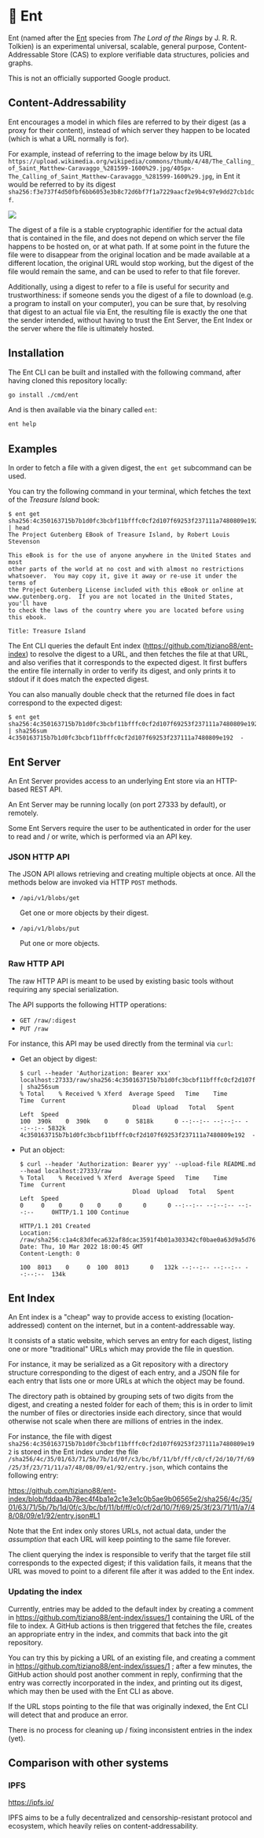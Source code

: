 # 🌳 Ent

Ent (named after the [Ent](https://en.wikipedia.org/wiki/Ent) species from _The
Lord of the Rings_ by J. R. R. Tolkien) is an experimental universal, scalable,
general purpose, Content-Addressable Store (CAS) to explore verifiable data
structures, policies and graphs.

This is not an officially supported Google product.

## Content-Addressability

Ent encourages a model in which files are referred to by their digest (as a
proxy for their content), instead of which server they happen to be located
(which is what a URL normally is for).

For example, instead of referring to the image below by its URL
`https://upload.wikimedia.org/wikipedia/commons/thumb/4/48/The_Calling_of_Saint_Matthew-Caravaggo_%281599-1600%29.jpg/405px-The_Calling_of_Saint_Matthew-Caravaggo_%281599-1600%29.jpg`,
in Ent it would be referred to by its digest
`sha256:f3e737f4d50fbf6bb6053e3b8c72d6bf7f1a7229aacf2e9b4c97e9dd27cb1dcf`.

![](https://upload.wikimedia.org/wikipedia/commons/thumb/4/48/The_Calling_of_Saint_Matthew-Caravaggo_%281599-1600%29.jpg/405px-The_Calling_of_Saint_Matthew-Caravaggo_%281599-1600%29.jpg)

The digest of a file is a stable cryptographic identifier for the actual data
that is contained in the file, and does not depend on which server the file
happens to be hosted on, or at what path. If at some point in the future the
file were to disappear from the original location and be made available at a
different location, the original URL would stop working, but the digest of the
file would remain the same, and can be used to refer to that file forever.

Additionally, using a digest to refer to a file is useful for security and
trustworthiness: if someone sends you the digest of a file to download (e.g. a
program to install on your computer), you can be sure that, by resolving that
digest to an actual file via Ent, the resulting file is exactly the one that the
sender intended, without having to trust the Ent Server, the Ent Index or the
server where the file is ultimately hosted.

## Installation

The Ent CLI can be built and installed with the following command, after having
cloned this repository locally:

```bash
go install ./cmd/ent
```

And is then available via the binary called `ent`:

```bash
ent help
```

## Examples

In order to fetch a file with a given digest, the `ent get` subcommand can be
used.

You can try the following command in your terminal, which fetches the text of
the _Treasure Island_ book:

```console
$ ent get sha256:4c350163715b7b1d0fc3bcbf11bfffc0cf2d107f69253f237111a7480809e192 | head
The Project Gutenberg EBook of Treasure Island, by Robert Louis Stevenson

This eBook is for the use of anyone anywhere in the United States and most
other parts of the world at no cost and with almost no restrictions
whatsoever.  You may copy it, give it away or re-use it under the terms of
the Project Gutenberg License included with this eBook or online at
www.gutenberg.org.  If you are not located in the United States, you'll have
to check the laws of the country where you are located before using this ebook.

Title: Treasure Island
```

The Ent CLI queries the default Ent index
(https://github.com/tiziano88/ent-index) to resolve the digest to a URL, and
then fetches the file at that URL, and also verifies that it corresponds to the
expected digest. It first buffers the entire file internally in order to verify
its digest, and only prints it to stdout if it does match the expected digest.

You can also manually double check that the returned file does in fact
correspond to the expected digest:

```console
$ ent get sha256:4c350163715b7b1d0fc3bcbf11bfffc0cf2d107f69253f237111a7480809e192 | sha256sum
4c350163715b7b1d0fc3bcbf11bfffc0cf2d107f69253f237111a7480809e192  -
```

## Ent Server

An Ent Server provides access to an underlying Ent store via an HTTP-based REST
API.

An Ent Server may be running locally (on port 27333 by default), or remotely.

Some Ent Servers require the user to be authenticated in order for the user to
read and / or write, which is performed via an API key.

### JSON HTTP API

The JSON API allows retrieving and creating multiple objects at once. All the
methods below are invoked via HTTP `POST` methods.

- `/api/v1/blobs/get`

  Get one or more objects by their digest.

- `/api/v1/blobs/put`

  Put one or more objects.

### Raw HTTP API

The raw HTTP API is meant to be used by existing basic tools without requiring
any special serialization.

The API supports the following HTTP operations:

- `GET /raw/:digest`
- `PUT /raw`

For instance, this API may be used directly from the terminal via `curl`:

- Get an object by digest:

  ```console
  $ curl --header 'Authorization: Bearer xxx' localhost:27333/raw/sha256:4c350163715b7b1d0fc3bcbf11bfffc0cf2d107f69253f237111a7480809e192 | sha256sum
  % Total    % Received % Xferd  Average Speed   Time    Time     Time  Current
                                  Dload  Upload   Total   Spent    Left  Speed
  100  390k    0  390k    0     0  5818k      0 --:--:-- --:--:-- --:--:-- 5832k
  4c350163715b7b1d0fc3bcbf11bfffc0cf2d107f69253f237111a7480809e192  -
  ```

- Put an object:

  ```console
  $ curl --header 'Authorization: Bearer yyy' --upload-file README.md --head localhost:27333/raw
  % Total    % Received % Xferd  Average Speed   Time    Time     Time  Current
                                  Dload  Upload   Total   Spent    Left  Speed
  0     0    0     0    0     0      0      0 --:--:-- --:--:-- --:--:--     0HTTP/1.1 100 Continue

  HTTP/1.1 201 Created
  Location: /raw/sha256:c1a4c83dfeca632af8dcac3591f4b01a303342cf0bae0a63d9a5d7688b0e77cc
  Date: Thu, 10 Mar 2022 18:00:45 GMT
  Content-Length: 0

  100  8013    0     0  100  8013      0   132k --:--:-- --:--:-- --:--:--  134k
  ```

## Ent Index

An Ent index is a "cheap" way to provide access to existing (location-addressed)
content on the internet, but in a content-addressable way.

It consists of a static website, which serves an entry for each digest, listing
one or more "traditional" URLs which may provide the file in question.

For instance, it may be serialized as a Git repository with a directory
structure corresponding to the digest of each entry, and a JSON file for each
entry that lists one or more URLs at which the object may be found.

The directory path is obtained by grouping sets of two digits from the digest,
and creating a nested folder for each of them; this is in order to limit the
number of files or directories inside each directory, since that would otherwise
not scale when there are millions of entries in the index.

For instance, the file with digest
`sha256:4c350163715b7b1d0fc3bcbf11bfffc0cf2d107f69253f237111a7480809e192` is
stored in the Ent index under the file
`/sha256/4c/35/01/63/71/5b/7b/1d/0f/c3/bc/bf/11/bf/ff/c0/cf/2d/10/7f/69/25/3f/23/71/11/a7/48/08/09/e1/92/entry.json`,
which contains the following entry:

https://github.com/tiziano88/ent-index/blob/fddaa4b78ec4f4ba1e2c1e3e1c0b5ae9b06565e2/sha256/4c/35/01/63/71/5b/7b/1d/0f/c3/bc/bf/11/bf/ff/c0/cf/2d/10/7f/69/25/3f/23/71/11/a7/48/08/09/e1/92/entry.json#L1

Note that the Ent index only stores URLs, not actual data, under the
_assumption_ that each URL will keep pointing to the same file forever.

The client querying the index is responsible to verify that the target file
still corresponds to the expected digest; if this validation fails, it means
that the URL was moved to point to a diferent file after it was added to the Ent
index.

### Updating the index

Currently, entries may be added to the default index by creating a comment in
https://github.com/tiziano88/ent-index/issues/1 containing the URL of the file
to index. A GitHub actions is then triggered that fetches the file, creates an
appropriate entry in the index, and commits that back into the git repository.

You can try this by picking a URL of an existing file, and creating a comment in
https://github.com/tiziano88/ent-index/issues/1 ; after a few minutes, the
GitHub action should post another comment in reply, confirming that the entry
was correctly incorporated in the index, and printing out its digest, which may
then be used with the Ent CLI as above.

If the URL stops pointing to the file that was originally indexed, the Ent CLI
will detect that and produce an error.

There is no process for cleaning up / fixing inconsistent entries in the index
(yet).

## Comparison with other systems

### IPFS

https://ipfs.io/

IPFS aims to be a fully decentralized and censorship-resistant protocol and
ecosystem, which heavily relies on content-addressability.

